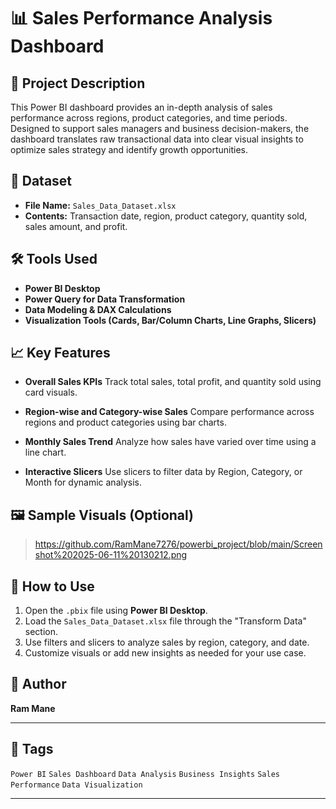 # 📊 Sales Performance Analysis Dashboard

## 🧾 Project Description

This Power BI dashboard provides an in-depth analysis of sales performance across regions, product categories, and time periods. Designed to support sales managers and business decision-makers, the dashboard translates raw transactional data into clear visual insights to optimize sales strategy and identify growth opportunities.

## 📁 Dataset

* **File Name:** `Sales_Data_Dataset.xlsx`
* **Contents:** Transaction date, region, product category, quantity sold, sales amount, and profit.

## 🛠 Tools Used

* **Power BI Desktop**
* **Power Query for Data Transformation**
* **Data Modeling & DAX Calculations**
* **Visualization Tools (Cards, Bar/Column Charts, Line Graphs, Slicers)**

## 📈 Key Features

* **Overall Sales KPIs**
  Track total sales, total profit, and quantity sold using card visuals.

* **Region-wise and Category-wise Sales**
  Compare performance across regions and product categories using bar charts.

* **Monthly Sales Trend**
  Analyze how sales have varied over time using a line chart.

* **Interactive Slicers**
  Use slicers to filter data by Region, Category, or Month for dynamic analysis.

## 🖼 Sample Visuals (Optional)

>https://github.com/RamMane7276/powerbi_project/blob/main/Screenshot%202025-06-11%20130212.png
>
> 

## 📌 How to Use

1. Open the `.pbix` file using **Power BI Desktop**.
2. Load the `Sales_Data_Dataset.xlsx` file through the "Transform Data" section.
3. Use filters and slicers to analyze sales by region, category, and date.
4. Customize visuals or add new insights as needed for your use case.

## 👤 Author

**Ram Mane**

---

## 🔖 Tags

`Power BI` `Sales Dashboard` `Data Analysis` `Business Insights` `Sales Performance` `Data Visualization`

---

